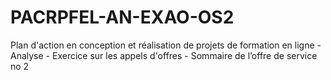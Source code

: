 # PACRPFEL-AN-EXAO-OS2
Plan d'action en conception et réalisation de projets de formation en ligne - Analyse - Exercice sur les appels d'offres - Sommaire de l’offre de service no 2
